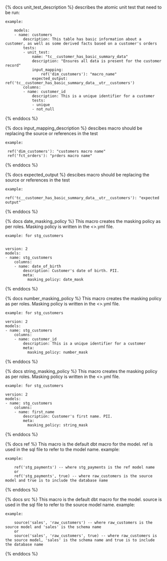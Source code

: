 {% docs unit_test_description %}
    describes the atomic unit test that need to be run:

    example:

        models:
        - name: customers
            description: This table has basic information about a customer, as well as some derived facts based on a customer's orders
            tests:
            - unit_test:
                name: "tc__customer_has_basic_summary_data"
                description: "Ensures all data is present for the customer record"
                input_mapping:
                    ref('dim_customers'): "macro_name"
                expected_output: ref('tc__customer_has_basic_summary_data__utr__customers')
            columns:
            - name: customer_id
                description: This is a unique identifier for a customer
                tests:
                - unique
                - not_null

{% enddocs %}

{% docs input_mapping_description %}
    descibes macro should be replacing the source or references in the test

    example:

     ref('dim_customers'): "customers macro name"
     ref('fct_orders'): "prders macro name"

{% enddocs %}

{% docs expected_output %}
    descibes macro should be replacing the source or references in the test

    example:

    ref('tc__customer_has_basic_summary_data__utr__customers'): "expected output"

{% enddocs %}

{% docs date_masking_policy %}
    This macro creates the masking policy as per roles. Masking policy is written in the <<schema>>.yml file. 

    example: for stg_customers


    version: 2
    models:
    - name: stg_customers
        columns:
        - name: date_of_birth
            description: Customer's date of birth. PII.
            meta:
              masking_policy: date_mask

{% enddocs %}

{% docs number_masking_policy %}
    This macro creates the masking policy as per roles. Masking policy is written in the <<schema>>.yml file. 

    example: for stg_customers

    version: 2
    models:
    - name: stg_customers
        columns:
        - name: customer_id
            description: This is a unique identifier for a customer
            meta:
              masking_policy: number_mask

{% enddocs %}

{% docs string_masking_policy %}
    This macro creates the masking policy as per roles. Masking policy is written in the <<schema>>.yml file. 

    example: for stg_customers

    version: 2
    models:
    - name: stg_customers
        columns:
        - name: first_name
            description: Customer's first name. PII.
            meta:
              masking_policy: string_mask

{% enddocs %}

{% docs ref %}
    This macro is the default dbt macro  for the model. ref is used in the sql file to refer to the model name. example:

    example:
    
        ref('stg_payments') -- where stg_payments is the ref model name
        or
        ref('stg_payments', true) -- where raw_customers is the source model and true is to include the database name

{% enddocs %}

{% docs src %}
    This macro is the default dbt macro  for the model. source is used in the sql file to refer to the source model name. example:

    example:

        source('sales', 'raw_customers') -- where raw_customers is the source model and 'sales' is the schema name
        or
        source('sales', 'raw_customers', true) -- where raw_customers is the source model, 'sales' is the schema name and true is to include the database name
    
{% enddocs %}
